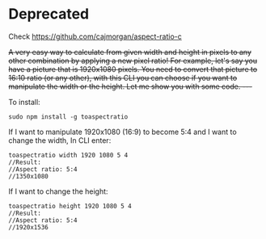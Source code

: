 # Deprecated

Check https://github.com/cajmorgan/aspect-ratio-c


<del>A very easy way to calculate from given width and height in pixels to any other combination by applying a new pixel ratio! For example, let's say you have a picture that is 1920x1080 pixels. You need to convert that picture to 16:10 ratio (or any other), with this CLI you can choose if you want to manipulate the width or the height. Let me show you with some code. ---

To install:
```
sudo npm install -g toaspectratio
```

If I want to manipulate 1920x1080 (16:9) to become 5:4 and I want to change the width,
In CLI enter: 
```
toaspectratio width 1920 1080 5 4
//Result:
//Aspect ratio: 5:4
//1350x1080 
```

If I want to change the height:
```
toaspectratio height 1920 1080 5 4
//Result:
//Aspect ratio: 5:4
//1920x1536 
```
</del>
